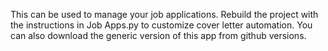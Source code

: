 This can be used to manage your job applications. Rebuild the project with the instructions in Job Apps.py to customize cover letter automation. You can also download the generic version of this app from github versions.
